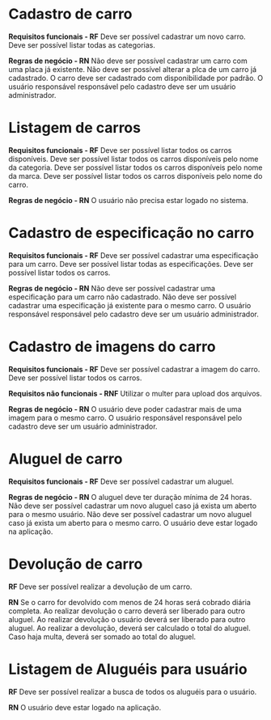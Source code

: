 # Cadastro de carro

**Requisitos funcionais - RF**
Deve ser possível cadastrar um novo carro.
Deve ser possível listar todas as categorias.

**Regras de negócio - RN**
Não deve ser possível cadastrar um carro com uma placa já existente.
Não deve ser possível alterar a plca de um carro já cadastrado.
O carro deve ser cadastrado com disponibilidade por padrão.
O usuário responsável responsável pelo cadastro deve ser um usuário administrador.

# Listagem de carros

**Requisitos funcionais - RF**
Deve ser possível listar todos os carros disponíveis.
Deve ser possível listar todos os carros disponíveis pelo nome da categoria.
Deve ser possível listar todos os carros disponíveis pelo nome da marca.
Deve ser possível listar todos os carros disponíveis pelo nome do carro.

**Regras de negócio - RN**
O usuário não precisa estar logado no sistema.

# Cadastro de especificação no carro

**Requisitos funcionais - RF**
Deve ser possível cadastrar uma especificação para um carro.
Deve ser possível listar todas as especificações.
Deve ser possível listar todos os carros.

**Regras de negócio - RN**
Não deve ser possível cadastrar uma especificação para um carro não cadastrado.
Não deve ser possível cadastrar uma especificação já existente para o mesmo carro.
O usuário responsável responsável pelo cadastro deve ser um usuário administrador.

# Cadastro de imagens do carro

**Requisitos funcionais - RF**
Deve ser possível cadastrar a imagem do carro.
Deve ser possível listar todos os carros.

**Requisitos não funcionais - RNF**
Utilizar o multer para upload dos arquivos.

**Regras de negócio - RN**
O usuário deve poder cadastrar mais de uma imagem para o mesmo carro.
O usuário responsável responsável pelo cadastro deve ser um usuário administrador.

# Aluguel de carro

**Requisitos funcionais - RF**
Deve ser possível cadastrar um aluguel.

**Regras de negócio - RN**
O aluguel deve ter duração mínima de 24 horas.
Não deve ser possível cadastrar um novo aluguel caso já exista um aberto para o mesmo usuário.
Não deve ser possível cadastrar um novo aluguel caso já exista um aberto para o mesmo carro.
O usuário deve estar logado na aplicação.

# Devolução de carro

**RF**
Deve ser possível realizar a devolução de um carro.

**RN**
Se o carro for devolvido com menos de 24 horas será cobrado diária completa.
Ao realizar devolução o carro deverá ser liberado para outro aluguel.
Ao realizar devolução o usuário deverá ser liberado para outro aluguel.
Ao realizar a devolução, deverá ser calculado o total do aluguel.
Caso haja multa, deverá ser somado ao total do aluguel.

# Listagem de Aluguéis para usuário

**RF**
Deve ser possível realizar a busca de todos os aluguéis para o usuário.

**RN**
O usuário deve estar logado na aplicação.
